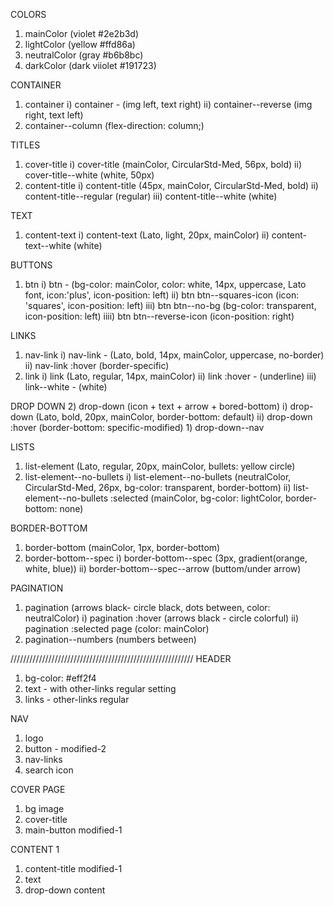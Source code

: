COLORS
1) mainColor (violet #2e2b3d)
2) lightColor (yellow #ffd86a)
3) neutralColor (gray #b6b8bc)
4) darkColor (dark viiolet #191723)

CONTAINER 
1) container
    i) container - (img left, text right)
    ii) container--reverse (img right, text left)
2) container--column (flex-direction: column;)

TITLES
1) cover-title 
    i) cover-title (mainColor, CircularStd-Med, 56px, bold)
    ii) cover-title--white (white, 50px)
2) content-title 
    i) content-title (45px, mainColor, CircularStd-Med, bold)
    ii) content-title--regular (regular)
    iii) content-title--white (white)

TEXT
1) content-text 
    i) content-text (Lato, light, 20px, mainColor)
    ii) content-text--white (white)

BUTTONS
1) btn 
    i) btn - (bg-color: mainColor, color: white, 14px, uppercase, Lato font, icon:'plus', icon-position: left)
    ii) btn btn--squares-icon (icon: 'squares', icon-position: left)
    iii) btn btn--no-bg (bg-color: transparent, icon-position: left)
    iiii) btn btn--reverse-icon (icon-position: right)

LINKS
1) nav-link
    i) nav-link - (Lato, bold, 14px, mainColor, uppercase, no-border)
    ii) nav-link :hover (border-specific)
2) link
    i) link (Lato, regular, 14px, mainColor)
    ii) link :hover - (underline)
    iii) link--white -  (white)

DROP DOWN
    2) drop-down (icon + text + arrow + bored-bottom)
        i) drop-down (Lato, bold, 20px, mainColor, border-bottom: default)
        ii) drop-down :hover (border-bottom: specific-modified)
    1) drop-down--nav

LISTS
1) list-element (Lato, regular, 20px, mainColor, bullets: yellow circle)
2) list-element--no-bullets 
    i) list-element--no-bullets  (neutralColor, CircularStd-Med, 26px, bg-color: transparent, border-bottom)
    ii) list-element--no-bullets :selected (mainColor, bg-color: lightColor, border-bottom: none)

BORDER-BOTTOM
1) border-bottom (mainColor, 1px, border-bottom)
2) border-bottom--spec
    i) border-bottom--spec (3px, gradient(orange, white, blue))
    ii) border-bottom--spec--arrow (buttom/under arrow)

PAGINATION
1) pagination (arrows black- circle black, dots between, color: neutralColor)
    i) pagination :hover (arrows black - circle colorful)
    ii) pagination :selected page (color: mainColor)
2) pagination--numbers (numbers between)


//////////////////////////////////////////////////////////
HEADER
1) bg-color: #eff2f4
2) text - with other-links regular setting
3) links - other-links regular

NAV
1) logo
2) button - modified-2
3) nav-links 
4) search icon

COVER PAGE
1) bg image
2) cover-title
3) main-button modified-1

CONTENT 1
1) content-title modified-1
2) text
3) drop-down content
